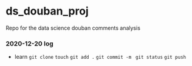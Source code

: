 # ds_douban_proj
Repo for the data science douban comments analysis

### 2020-12-20 log
- learn `git clone` `touch` `git add .` `git commit -m ` `git status` `git push`
